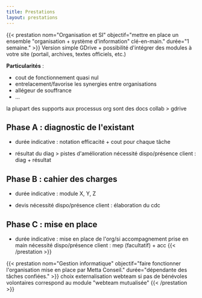 ```yaml
---
title: Prestations
layout: prestations
---
```


{{< prestation nom="Organisation et SI" objectif="mettre en place un ensemble \"organisation + système d'information\" clé-en-main." durée="1 semaine." >}}
Version simple GDrive + possibilité d'intégrer des modules à votre site (portail, archives, textes officiels, etc.)


**Particularités** :
- cout de fonctionnement quasi nul
- entrelacement/favorise les synergies entre organisations
- allégeur de souffrance
- ...

la plupart des supports aux processus org sont des docs collab > gdrive

## Phase A : diagnostic de l'existant
- durée indicative :
notation efficacité + cout pour chaque tâche
+ résultat du diag > pistes d'amélioration
nécessité dispo/présence client : diag + résultat

## Phase B : cahier des charges
- durée indicative :
module X, Y, Z
+ devis
nécessité dispo/présence client : élaboration du cdc

## Phase C : mise en place
- durée indicative :
mise en place de l'org/si
accompagnement prise en main
nécessité dispo/présence client : mep (facultatif) + acc
{{< /prestation >}}

{{< prestation nom="Gestion informatique" objectif="faire fonctionner l'organisation mise en place par Metta Conseil." durée="dépendante des tâches confiées." >}}
choix externalisation webteam si pas de bénévoles volontaires
correspond au module "webteam mutualisée"
{{< /prestation >}}
